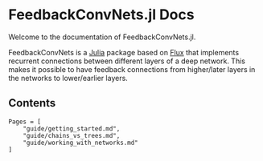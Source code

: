 # FeedbackConvNets.jl Docs

Welcome to the documentation of FeedbackConvNets.jl.

FeedbackConvNets is a [Julia](https://julialang.org/) package based on
[Flux](https://fluxml.ai/) that implements recurrent connections between
different layers of a deep network. This makes it possible to have feedback
connections from higher/later layers in the networks to lower/earlier layers.

## Contents

```@contents
Pages = [
    "guide/getting_started.md",
    "guide/chains_vs_trees.md",
    "guide/working_with_networks.md"
]
```
